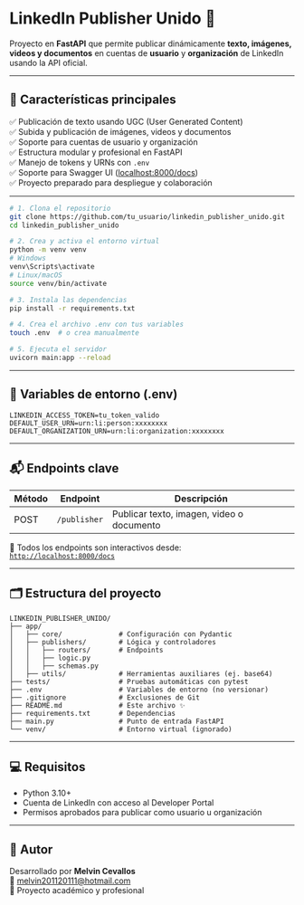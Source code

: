 # LinkedIn Publisher Unido 🚀

Proyecto en **FastAPI** que permite publicar dinámicamente **texto, imágenes, videos y documentos** en cuentas de **usuario** y **organización** de LinkedIn usando la API oficial.

---

## 🧩 Características principales

✅ Publicación de texto usando UGC (User Generated Content)  
✅ Subida y publicación de imágenes, videos y documentos  
✅ Soporte para cuentas de usuario y organización  
✅ Estructura modular y profesional en FastAPI  
✅ Manejo de tokens y URNs con `.env`  
✅ Soporte para Swagger UI ([localhost:8000/docs](http://localhost:8000/docs))  
✅ Proyecto preparado para despliegue y colaboración

---

```bash
# 1. Clona el repositorio
git clone https://github.com/tu_usuario/linkedin_publisher_unido.git
cd linkedin_publisher_unido

# 2. Crea y activa el entorno virtual
python -m venv venv
# Windows
venv\Scripts\activate
# Linux/macOS
source venv/bin/activate

# 3. Instala las dependencias
pip install -r requirements.txt

# 4. Crea el archivo .env con tus variables
touch .env  # o crea manualmente

# 5. Ejecuta el servidor
uvicorn main:app --reload
```

---

## 🔐 Variables de entorno (.env)

```env
LINKEDIN_ACCESS_TOKEN=tu_token_valido
DEFAULT_USER_URN=urn:li:person:xxxxxxxx
DEFAULT_ORGANIZATION_URN=urn:li:organization:xxxxxxxx
```

---

## 📬 Endpoints clave

| Método | Endpoint     | Descripción                                   |
|--------|--------------|-----------------------------------------------|
| POST   | `/publisher` | Publicar texto, imagen, video o documento     |

🧪 Todos los endpoints son interactivos desde:  
[`http://localhost:8000/docs`](http://localhost:8000/docs)

---

## 🗂️ Estructura del proyecto

```
LINKEDIN_PUBLISHER_UNIDO/
├── app/
│   ├── core/              # Configuración con Pydantic
│   ├── publishers/        # Lógica y controladores
│   │   ├── routers/       # Endpoints
│   │   ├── logic.py
│   │   ├── schemas.py
│   ├── utils/             # Herramientas auxiliares (ej. base64)
├── tests/                 # Pruebas automáticas con pytest
├── .env                   # Variables de entorno (no versionar)
├── .gitignore             # Exclusiones de Git
├── README.md              # Este archivo ✨
├── requirements.txt       # Dependencias
├── main.py                # Punto de entrada FastAPI
└── venv/                  # Entorno virtual (ignorado)
```

---

## 💻 Requisitos

- Python 3.10+
- Cuenta de LinkedIn con acceso al Developer Portal
- Permisos aprobados para publicar como usuario u organización

---

## 🙌 Autor

Desarrollado por **Melvin Cevallos**  
📧 melvin201120111@hotmail.com  
🧠 Proyecto académico y profesional